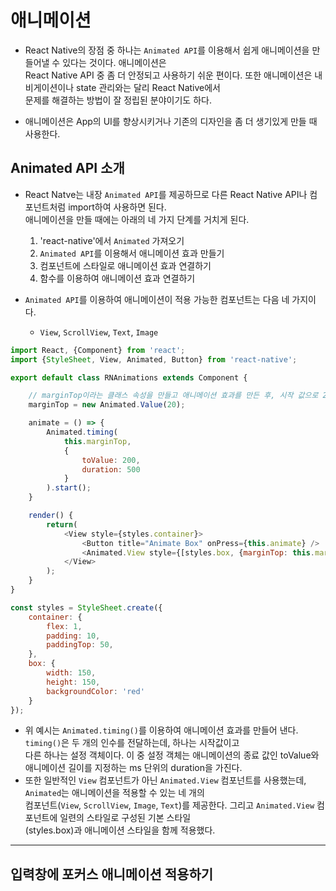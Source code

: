 <h1>애니메이션</h1>

* React Native의 장점 중 하나는 `Animated API`를 이용해서 쉽게 애니메이션을 만들어낼 수 있다는 것이다. 애니메이션은   
  React Native API 중 좀 더 안정되고 사용하기 쉬운 편이다. 또한 애니메이션은 내비게이션이나 state 관리와는 달리 React Native에서   
  문제를 해결하는 방법이 잘 정립된 분야이기도 하다.

* 애니메이션은 App의 UI를 향상시키거나 기존의 디자인을 좀 더 생기있게 만들 때 사용한다.

<h2>Animated API 소개</h2>

* React Natve는 내장 `Animated API`를 제공하므로 다른 React Native API나 컴포넌트처럼 import하여 사용하면 된다.   
  애니메이션을 만들 때에는 아래의 네 가지 단계를 거치게 된다.
  1. 'react-native'에서 `Animated` 가져오기
  2. `Animated API`를 이용해서 애니메이션 효과 만들기
  3. 컴포넌트에 스타일로 애니메이션 효과 연결하기
  4. 함수를 이용하여 애니메이션 효과 연결하기

* `Animated API`를 이용하여 애니메이션이 적용 가능한 컴포넌트는 다음 네 가지이다.
  * `View`, `ScrollView`, `Text`, `Image`

```js
import React, {Component} from 'react';
import {StyleSheet, View, Animated, Button} from 'react-native';

export default class RNAnimations extends Component {

    // marginTop이라는 클래스 속성을 만들고 애니메이션 효과를 만든 후, 시작 값으로 20 전달
    marginTop = new Animated.Value(20); 

    animate = () => {
        Animated.timing(
            this.marginTop,
            {
                toValue: 200,
                duration: 500
            }
        ).start();
    }

    render() {
        return(
            <View style={styles.container}>
                <Button title="Animate Box" onPress={this.animate} />
                <Animated.View style={[styles.box, {marginTop: this.marginTop}]} />
            </View>
        );
    }
}

const styles = StyleSheet.create({
    container: {
        flex: 1,
        padding: 10,
        paddingTop: 50,
    },
    box: {
        width: 150,
        height: 150,
        backgroundColor: 'red'
    }
});
```
* 위 예시는 `Animated.timing()`를 이용하여 애니메이션 효과를 만들어 낸다. `timing()`은 두 개의 인수를 전달하는데, 하나는 시작값이고   
  다른 하나는 설정 객체이다. 이 중 설정 객체는 애니메이션의 종료 값인 toValue와 애니메이션 길이를 지정하는 ms 단위의 duration을 가진다.
* 또한 일반적인 `View` 컴포넌트가 아닌 `Animated.View` 컴포넌트를 사용했는데, `Animated`는 애니메이션을 적용할 수 있는 네 개의   
  컴포넌트(`View`, `ScrollView`, `Image`, `Text`)를 제공한다. 그리고 `Animated.View` 컴포넌트에 일련의 스타일로 구성된 기본 스타일   
  (styles.box)과 애니메이션 스타일을 함께 적용했다.
<hr/>

<h2>입력창에 포커스 애니메이션 적용하기</h2>

